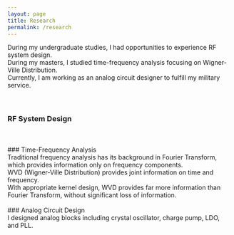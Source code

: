 ```yaml
---
layout: page
title: Research
permalink: /research
---
```

<script src="https://cdn.mathjax.org/mathjax/latest/MathJax.js?config=TeX-AMS-MML_HTMLorMML" type="text/javascript"></script>


During my undergraduate studies, I had opportunities to experience RF system design.<br>
During my masters, I studied time-frequency analysis focusing on Wigner-Ville Distribution.<br>
Currently, I am working as an analog circuit designer to fulfill my military service.<br>
<br>
<br>
### RF System Design<br>
<br>
<br>
### Time-Frequency Analysis<br>
Traditional frequency analysis has its background in Fourier Transform, which provides information only on frequency components.<br>
WVD (Wigner-Ville Distribution) provides joint information on time and frequency.<br>
With appropriate kernel design, WVD provides far more information than Fourier Transform, without significant loss of information.<br>
<br>
### Analog Circuit Design<br>
I designed analog blocks including crystal oscillator, charge pump, LDO, and PLL.<br>
